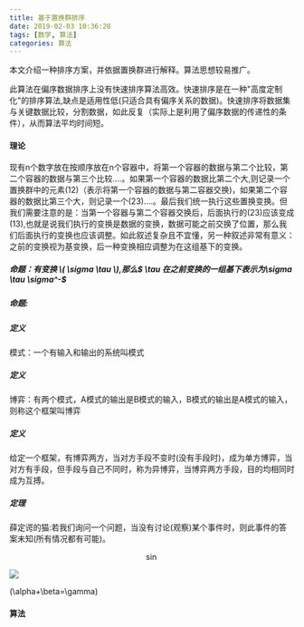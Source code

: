 ```yaml
---
title: 基于置换群排序
date: 2019-02-03 10:36:28
tags: [数学, 算法]
categories: 算法
---
```

<script type="text/x-mathjax-config">
  MathJax.Hub.Config({tex2jax: {inlineMath: [['$','$'], ['\\(','\\)']]}});
</script>
<script type="text/javascript" async
  src="https://wujilingfeng.top/MathJax/MathJax.js?config=TeX-AMS_CHTML">
</script>


本文介绍一种排序方案，并依据置换群进行解释。算法思想较易推广。

此算法在偏序数据排序上没有快速排序算法高效。快速排序是在一种"高度定制化"的排序算法,缺点是适用性低(只适合具有偏序关系的数据)。快速排序将数据集与关键数据比较，分割数据，如此反复（实际上是利用了偏序数据的传递性的条件），从而算法平均时间短。

<!--more-->

#### 理论

现有n个数字放在按顺序放在n个容器中，将第一个容器的数据与第二个比较，第二个容器的数据与第三个比较....。如果第一个容器的数据比第二个大,则记录一个置换群中的元素(12)（表示将第一个容器的数据与第二容器交换)，如果第二个容器的数据比第三个大，则记录一个(23)....。最后我们统一执行这些置换变换。但我们需要注意的是：当第一个容器与第二个容器交换后，后面执行的(23)应该变成(13),也就是说我们执行的变换是数据的变换，数据可能之前交换了位置，那么我们后面执行的变换也应该调整。如此叙述复杂且不宜懂，另一种叙述非常有意义：之前的变换视为基变换，后一种变换相应调整为在这组基下的变换。

##### 命题：有变换 \\( \sigma \tau \\),那么$ \tau $在之前变换的一组基下表示为$\sigma \tau \sigma^-$

##### 命题:

##### 定义

模式：一个有输入和输出的系统叫模式

##### 定义

博弈：有两个模式，A模式的输出是B模式的输入，B模式的输出是A模式的输入，则称这个框架叫博弈

##### 定义

给定一个框架，有博弈两方，当对方手段不变时(没有手段时)，成为单方博弈，当对方有手段，但手段与自己不同时，称为异博弈，当博弈两方手段，目的均相同时成为互搏。

##### 定理

薛定谔的猫:若我们询问一个问题，当没有讨论(观察)某个事件时，则此事件的答案未知(所有情况都有可能)。

$$\sin$$

<img src="http://latex.codecogs.com/gif.latex?在这里填写你的latex代码" /> 

\(\alpha+\beta=\gamma\)

#### 算法


